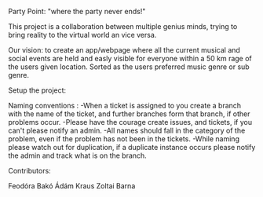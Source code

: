 Party Point:
"where the party never ends!"

This project is a collaboration between multiple genius minds, trying to bring reality to the virtual world an vice versa.

Our vision:
 to create an app/webpage where all the current musical and social events are held and easly visible for everyone within a 50 km rage of the users given location. Sorted as the users preferred music genre or sub genre.

Setup the project:





Naming conventions :
-When a ticket is assigned to you create a branch with the name of the ticket, and further branches form that branch, if other problems occur.
-Please have the courage create issues, and tickets, if you can't please notify an admin.
-All names should fall in the category of the problem, even if the problem has not been in the tickets. 
-While naming please watch out for duplication, if a duplicate instance occurs please notify the admin and track what is on the branch.



Contributors:

Feodóra Bakó
Ádám Kraus
Zoltai Barna
